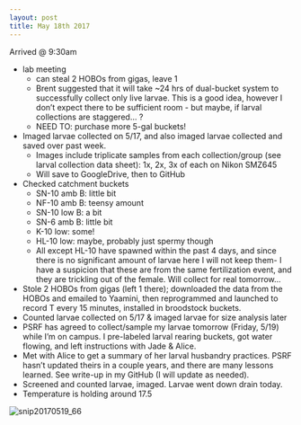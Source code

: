 ```yaml
--- 
layout: post
title: May 18th 2017
---
```


Arrived @ 9:30am
- lab meeting
    - can steal 2 HOBOs from gigas, leave 1
    - Brent suggested that it will take ~24 hrs of dual-bucket system to successfully collect only live larvae. This is a good idea, however I don’t expect there to be sufficient room - but maybe, if larval collections are staggered… ?
    - NEED TO: purchase more 5-gal buckets!
- Imaged larvae collected on 5/17, and also imaged larvae collected and saved over past week.
    - Images include triplicate samples from each collection/group (see larval collection data sheet): 1x, 2x, 3x of each on Nikon SMZ645
    - Will save to GoogleDrive, then to GitHub
- Checked catchment buckets
    - SN-10 amb B: little bit
    - NF-10 amb B: teensy amount
    - SN-10 low B: a bit
    - SN-6 amb B: little bit
    - K-10 low: some!
    - HL-10 low: maybe, probably just spermy though
    - All except HL-10 have spawned within the past 4 days, and since there is no significant amount of larvae here I will not keep them- I have a suspicion that these are from the same fertilization event, and they are trickling out of the female. Will collect for real tomorrow…
- Stole 2 HOBOs from gigas (left 1 there); downloaded the data from the HOBOs and emailed to Yaamini, then reprogrammed and launched to record T every 15 minutes, installed in broodstock buckets.
- Counted larvae collected on 5/17 & imaged larvae for size analysis later
- PSRF has agreed to collect/sample my larvae tomorrow (Friday, 5/19) while I’m on campus. I pre-labeled larval rearing buckets, got water flowing, and left instructions with Jade & Alice.
- Met with Alice to get a summary of her larval husbandry practices. PSRF hasn’t updated theirs in a couple years, and there are many lessons learned. See write-up in my GitHub (I will update as needed).
- Screened and counted larvae, imaged. Larvae went down drain today.
- Temperature is holding around 17.5

![snip20170519_66](https://cloud.githubusercontent.com/assets/17264765/26264020/04e6a352-3c90-11e7-9a61-4f014bd73151.png)
